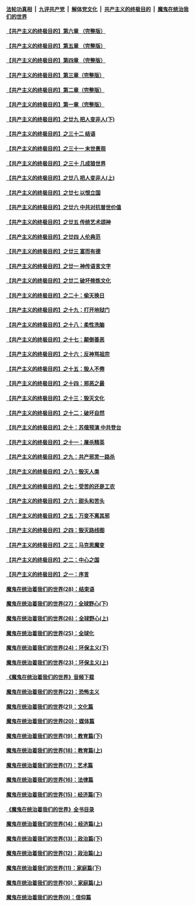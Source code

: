####  [法轮功真相](../../../../basic/blob/master/README.md?t=06292231) &nbsp;|&nbsp; [九评共产党](../../../../9ping.md/blob/master/README.md?t=06292231) &nbsp;|&nbsp; [解体党文化](../../../../jtdwh.md/blob/master/README.md?t=06292231)  &nbsp;|&nbsp; [共产主义的终极目的](../../../../gczydzjmd.md/blob/master/README.md?t=06292231) &nbsp;|&nbsp; [魔鬼在统治我们的世界](../../../../mgztzwmdsj.md/blob/master/README.md?t=06292231) 

#### [【共产主义的终极目的】第六章 （完整版）](../pages/nsc422/n11428913.md?t=06292231) 

#### [【共产主义的终极目的】第五章 （完整版）](../pages/nsc422/n11428912.md?t=06292231) 

#### [【共产主义的终极目的】第四章 （完整版）](../pages/nsc422/n11428907.md?t=06292231) 

#### [【共产主义的终极目的】第三章（完整版）](../pages/nsc422/n11428848.md?t=06292231) 

#### [【共产主义的终极目的】第二章（完整版）](../pages/nsc422/n11428831.md?t=06292231) 

#### [【共产主义的终极目的】第一章（完整版）](../pages/nsc422/n11417651.md?t=06292231) 

#### [【共产主义的终极目的】之廿九 把人变非人(下)](../pages/nsc422/n11344140.md?t=06292231) 

#### [【共产主义的终极目的】之三十二 结语](../pages/nsc422/n11360535.md?t=06292231) 

#### [【共产主义的终极目的】之三十一 末世景观](../pages/nsc422/n11351129.md?t=06292231) 

#### [【共产主义的终极目的】之三十 几成狼世界](../pages/nsc422/n11348280.md?t=06292231) 

#### [【共产主义的终极目的】之廿八 把人变非人(上)](../pages/nsc422/n11340492.md?t=06292231) 

#### [【共产主义的终极目的】之廿七 以恨立国](../pages/nsc422/n11336944.md?t=06292231) 

#### [【共产主义的终极目的】之廿六 中共对抗普世价值](../pages/nsc422/n11324785.md?t=06292231) 

#### [【共产主义的终极目的】之廿五 传统艺术颂神](../pages/nsc422/n11296396.md?t=06292231) 

#### [【共产主义的终极目的】之廿四 人伦典范](../pages/nsc422/n11296397.md?t=06292231) 

#### [【共产主义的终极目的】之廿三 富而有德](../pages/nsc422/n11283598.md?t=06292231) 

#### [【共产主义的终极目的】之廿一 神传语言文字](../pages/nsc422/n11263265.md?t=06292231) 

#### [【共产主义的终极目的】之廿二 破坏修炼文化](../pages/nsc422/n11245728.md?t=06292231) 

#### [【共产主义的终极目的】之二十：偷天换日](../pages/nsc422/n11238846.md?t=06292231) 

#### [【共产主义的终极目的】之十九：打开地狱门](../pages/nsc422/n11206376.md?t=06292231) 

#### [【共产主义的终极目的】之十八：柔性洗脑](../pages/nsc422/n11199994.md?t=06292231) 

#### [【共产主义的终极目的】之十七：颠倒善恶](../pages/nsc422/n11179782.md?t=06292231) 

#### [【共产主义的终极目的】之十六：反神骂祖宗](../pages/nsc422/n11166798.md?t=06292231) 

#### [【共产主义的终极目的】之十五：毁人不倦](../pages/nsc422/n11166792.md?t=06292231) 

#### [【共产主义的终极目的】之十四：邪恶之最](../pages/nsc422/n11150249.md?t=06292231) 

#### [【共产主义的终极目的】之十三：毁灭文化](../pages/nsc422/n11135227.md?t=06292231) 

#### [【共产主义的终极目的】之十二：破坏自然](../pages/nsc422/n11135214.md?t=06292231) 

#### [【共产主义的终极目的】之十：苏俄预演 中共登台](../pages/nsc422/n11118424.md?t=06292231) 

#### [【共产主义的终极目的】之十一：屠杀精英](../pages/nsc422/n11118442.md?t=06292231) 

#### [【共产主义的终极目的】之九：共产邪灵一路杀](../pages/nsc422/n11114139.md?t=06292231) 

#### [【共产主义的终极目的】之八：毁灭人类](../pages/nsc422/n11108503.md?t=06292231) 

#### [【共产主义的终极目的】之七：受苦的还是工农](../pages/nsc422/n11101809.md?t=06292231) 

#### [【共产主义的终极目的】之六：甜头和苦头](../pages/nsc422/n11096971.md?t=06292231) 

#### [【共产主义的终极目的】之五：万变不离其邪](../pages/nsc422/n11091285.md?t=06292231) 

#### [【共产主义的终极目的】之四：毁灭路线图](../pages/nsc422/n11086284.md?t=06292231) 

#### [【共产主义的终极目的】之三：马克思魔变](../pages/nsc422/n11061941.md?t=06292231) 

#### [【共产主义的终极目的】之二：中心之国](../pages/nsc422/n11047728.md?t=06292231) 

#### [【共产主义的终极目的】之一：序言](../pages/nsc422/n11086077.md?t=06292231) 

#### [魔鬼在统治着我们的世界(28)：结束语](../pages/nsc422/n10936246.md?t=06292231) 

#### [魔鬼在统治着我们的世界(27)：全球野心(下)](../pages/nsc422/n10928319.md?t=06292231) 

#### [魔鬼在统治着我们的世界(26)：全球野心(上)](../pages/nsc422/n10900318.md?t=06292231) 

#### [魔鬼在统治着我们的世界(25)：全球化](../pages/nsc422/n10788205.md?t=06292231) 

#### [魔鬼在统治着我们的世界(24)：环保主义(下)](../pages/nsc422/n10695307.md?t=06292231) 

#### [魔鬼在统治着我们的世界(23)：环保主义(上)](../pages/nsc422/n10688613.md?t=06292231) 

#### [《魔鬼在统治着我们的世界》音频下载](../pages/nsc422/n10635553.md?t=06292231) 

#### [魔鬼在统治着我们的世界(22)：恐怖主义](../pages/nsc422/n10614727.md?t=06292231) 

#### [魔鬼在统治着我们的世界(21)：文化篇](../pages/nsc422/n10597706.md?t=06292231) 

#### [魔鬼在统治着我们的世界(20)：媒体篇](../pages/nsc422/n10586579.md?t=06292231) 

#### [魔鬼在统治着我们的世界(19)：教育篇(下)](../pages/nsc422/n10564808.md?t=06292231) 

#### [魔鬼在统治着我们的世界(18)：教育篇(上)](../pages/nsc422/n10526970.md?t=06292231) 

#### [魔鬼在统治着我们的世界(17)：艺术篇](../pages/nsc422/n10499093.md?t=06292231) 

#### [魔鬼在统治着我们的世界(16)：法律篇](../pages/nsc422/n10485969.md?t=06292231) 

#### [魔鬼在统治着我们的世界(15)：经济篇(下)](../pages/nsc422/n10469975.md?t=06292231) 

#### [《魔鬼在统治着我们的世界》全书目录](../pages/nsc422/n10464261.md?t=06292231) 

#### [魔鬼在统治着我们的世界(14)：经济篇(上)](../pages/nsc422/n10457370.md?t=06292231) 

#### [魔鬼在统治着我们的世界(13)：政治篇(下)](../pages/nsc422/n10448270.md?t=06292231) 

#### [魔鬼在统治着我们的世界(12)：政治篇(上)](../pages/nsc422/n10444576.md?t=06292231) 

#### [魔鬼在统治着我们的世界(11)：家庭篇(下)](../pages/nsc422/n10440961.md?t=06292231) 

#### [魔鬼在统治着我们的世界(10)：家庭篇(上)](../pages/nsc422/n10435448.md?t=06292231) 

#### [魔鬼在统治着我们的世界(9)：信仰篇](../pages/nsc422/n10432159.md?t=06292231) 

